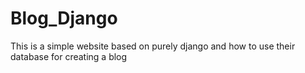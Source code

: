 # Blog_Django

This is a simple website based on purely django and how to use their database for creating a blog
